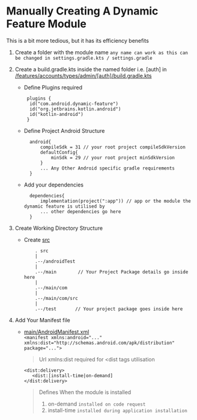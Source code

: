 # Manually Creating A Dynamic Feature Module

This is a bit more tedious, but it has its efficiency benefits

1. Create a folder with the module name
   ```any name can work as this can be changed in settings.gradle.kts / settings.gradle```
2. Create a build.gradle.kts inside the named folder i.e. [auth] in
   [/features/accounts/types/admin/\[auth\]/build.gradle.kts](/features/accounts/types/admin/auth/build.gradle.kts)
    - Define Plugins required
      ```
       plugins {
        id("com.android.dynamic-feature")
        id("org.jetbrains.kotlin.android")
        id("kotlin-android")
       }
       ```
    - Define Project Android Structure
      ```
        android{
            compileSdk = 31 // your root project compileSdkVersion
            defaultConfig{
                minSdk = 29 // your root project minSdkVersion
            }
            ... Any Other Android specific gradle requirements 
        }
      ```
    - Add your dependencies
      ```
        dependencies{
            implementation(project(":app")) // app or the module the dynamic feature is utilised by
            ... other dependencies go here 
        }
      ```

3. Create Working Directory Structure
    - Create [src](/features/accounts/types/admin/auth/src)
      ```
          . src
          | 
          .--/androidTest
          |
          .--/main        // Your Project Package details go inside here
          |
          .--/main/com
          |
          .--/main/com/src 
          |
          .--/test       // Your project package goes inside here
      ```

4. Add Your Manifest file
    - [main/AndroidManifest.xml](/features/accounts/types/admin/auth/src/main/AndroidManifest.xml)  
      ```<manifest xmlns:android="..." xmlns:dist="http://schemas.android.com/apk/distribution" package="...">```
      > Url  xmlns:dist required for <dist tags utilisation
      ```
      <dist:delivery>  
         <dist:[install-time|on-demand]
      </dist:delivery>
      ```
      > Defines When the module is installed
      > 1. on-demand ```installed on code request```
      > 2. install-time ```installed during application installation```
    
